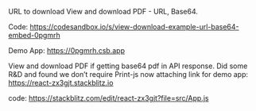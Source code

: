 URL to download
View and download PDF - URL, Base64.

Code: https://codesandbox.io/s/view-download-example-url-base64-embed-0pgmrh

Demo App: https://0pgmrh.csb.app

View and download PDF if getting base64 pdf in API response.
Did some R&D and found we don’t require Print-js now attaching link for 
demo app: https://react-zx3gjt.stackblitz.io

code: https://stackblitz.com/edit/react-zx3gjt?file=src/App.js
